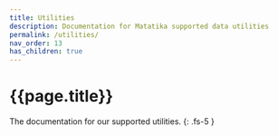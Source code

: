 ```yaml
---
title: Utilities
description: Documentation for Matatika supported data utilities
permalink: /utilities/
nav_order: 13
has_children: true
---
```


# {{page.title}}

The documentation for our supported utilities.
{: .fs-5 }